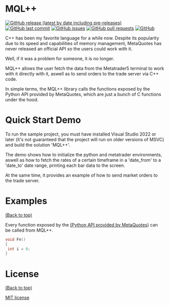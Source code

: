                        
 
# MQL++

[![GitHub release (latest by date including pre-releases)](https://img.shields.io/github/v/release/navendu-pottekkat/awesome-readme?include_prereleases)](https://img.shields.io/github/v/release/navendu-pottekkat/awesome-readme?include_prereleases)
[![GitHub last commit](https://img.shields.io/github/last-commit/navendu-pottekkat/awesome-readme)](https://img.shields.io/github/last-commit/navendu-pottekkat/awesome-readme)
[![GitHub issues](https://img.shields.io/github/issues-raw/navendu-pottekkat/awesome-readme)](https://img.shields.io/github/issues-raw/navendu-pottekkat/awesome-readme)
[![GitHub pull requests](https://img.shields.io/github/issues-pr/navendu-pottekkat/awesome-readme)](https://img.shields.io/github/issues-pr/navendu-pottekkat/awesome-readme)
[![GitHub](https://img.shields.io/github/license/navendu-pottekkat/awesome-readme)](https://img.shields.io/github/license/navendu-pottekkat/awesome-readme)

C++ has been my favorite language for a while now. Despite its popularity due to its speed and capabilities of memory management, MetaQuotes  has never released an official API so the users could work with it.

Well, if it was a problem for someone, it is no longer.

MQL++ allows the user fetch the data from the Metatrader5 terminal to work with it directly with it, aswell as to send orders to the trade server via C++ code.

In simple terms, the MQL++ library calls the functions exposed by the Python API provided by MetaQuotes, which are just a bunch of C functions under the hood.
 
# Quick Start Demo

To run the sample project, you must have installed Visual Studio 2022 or later (it's not guaranteed that the project will run on older versions of MSVC) and build the solution 'MQL++'.

The demo shows how to initialize the python and metatrader environments, aswell as how to fetch the rates of a certain timeframe in a 'date_from' to a 'date_to' date range, printing each bar data to the screen.

At the same time, it provides an example of how to send market orders to the trade server.
 
# Examples
[(Back to top)](#table-of-contents)

Every function exposed by the [(Python API provided by MetaQuotes)](https://www.mql5.com/en/docs/python_metatrader5) can be called from MQL++.

```cpp
void Fn()
{
 int i = 0;
}
```

 
# License
[(Back to top)](#table-of-contents)

[MIT license](./LICENSE)


